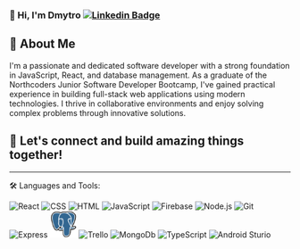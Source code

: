 ### 👋 Hi, I'm Dmytro  [![Linkedin Badge](https://img.shields.io/badge/-dmytro-blue?style=flat&logo=Linkedin&logoColor=white)](https://www.linkedin.com/in/dmytro-savka/)

##  🐢 About Me 

I'm a passionate and dedicated software developer with a strong foundation in JavaScript, React, and database management. As a graduate of the Northcoders Junior Software Developer Bootcamp, I've gained practical experience in building full-stack web applications using modern technologies. I thrive in collaborative environments and enjoy solving complex problems through innovative solutions.


## 🚀 Let's connect and build amazing things together!

---
🛠️ Languages and Tools:

![React](https://img.icons8.com/color/48/000000/react-native.png) ![CSS](https://img.icons8.com/color/48/000000/css3.png) ![HTML](https://img.icons8.com/color/48/000000/html-5.png) ![JavaScript](https://img.icons8.com/color/48/000000/javascript.png) ![Firebase](https://img.icons8.com/color/48/000000/firebase.png) ![Node.js](https://img.icons8.com/color/48/000000/nodejs.png) ![Git](https://img.icons8.com/color/48/000000/git.png) ![Express](https://img.icons8.com/color/48/000000/express.png) <img src="https://github.com/devicons/devicon/blob/master/icons/postgresql/postgresql-original.svg" width="48" height="48" alt="PostgreSQL"> ![Trello](https://img.icons8.com/color/48/000000/trello.png) ![MongoDb](https://img.icons8.com/color/48/000000/mongodb.png) ![TypeScript](https://img.icons8.com/color/48/000000/typescript.png) ![Android Sturio](https://img.icons8.com/color/48/000000/android-studio.png)

